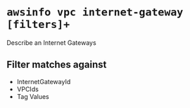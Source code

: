 # `awsinfo vpc internet-gateway [filters]+`

Describe an Internet Gateways

## Filter matches against

* InternetGatewayId
* VPCIds
* Tag Values
